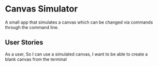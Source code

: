 # Canvas Simulator

A small app that simulates a canvas which can be changed via commands through the command line.


## User Stories


As a user,
So I can use a simulated canvas,
I want to be able to create a blank canvas from the terminal


 